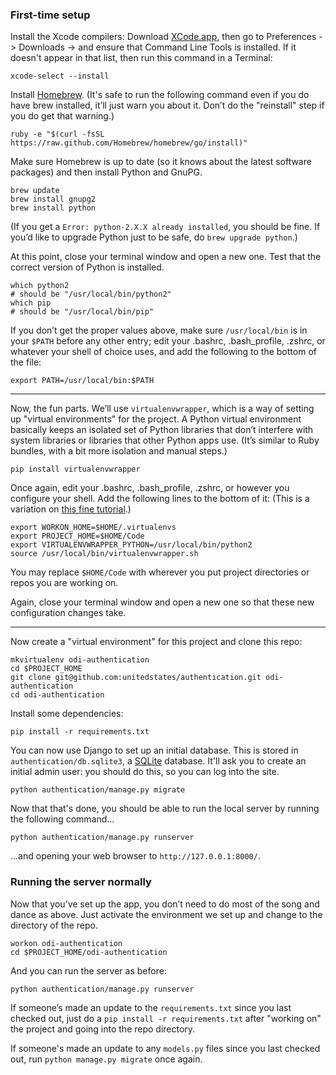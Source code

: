 ### First-time setup

Install the Xcode compilers: Download
[XCode.app](https://itunes.apple.com/us/app/xcode/id497799835), then go to
Preferences -> Downloads -> and ensure that Command Line Tools is installed.
If it doesn't appear in that list, then run this command in a Terminal:

```shell
xcode-select --install
```


Install [Homebrew](http://brew.sh/). (It's safe to run the following command
even if you do have brew installed, it’ll just warn you about it. Don’t do the
"reinstall" step if you do get that warning.)

```shell
ruby -e "$(curl -fsSL https://raw.github.com/Homebrew/homebrew/go/install)"
```

Make sure Homebrew is up to date (so it knows about the latest software
packages) and then install Python and GnuPG.

```shell
brew update
brew install gnupg2
brew install python
```

(If you get a `Error: python-2.X.X already installed`, you should be fine.
If you’d like to upgrade Python just to be safe, do `brew upgrade python`.)

At this point, close your terminal window and open a new one. Test that
the correct version of Python is installed.

```shell
which python2
# should be "/usr/local/bin/python2"
which pip
# should be "/usr/local/bin/pip"
```

If you don’t get the proper values above, make sure `/usr/local/bin`
is in your `$PATH` before any other entry; edit your .bashrc, .bash_profile,
.zshrc, or whatever your shell of choice uses, and add the following to the
bottom of the file:

```shell
export PATH=/usr/local/bin:$PATH
```

---

Now, the fun parts. We’ll use `virtualenvwrapper`, which is a way of
setting up "virtual environments" for the project. A Python virtual
environment basically keeps an isolated set of Python libraries that
don’t interfere with system libraries or libraries that other Python apps
use. (It’s similar to Ruby bundles, with a bit more isolation and manual
steps.)

```shell
pip install virtualenvwrapper
```

Once again, edit your .bashrc, .bash_profile, .zshrc, or however you configure
your shell. Add the following lines to the bottom of it: (This is a variation
on [this fine tutorial](http://www.jeffknupp.com/blog/2013/12/18/starting-a-django-16-project-the-right-way/).)

```shell
export WORKON_HOME=$HOME/.virtualenvs
export PROJECT_HOME=$HOME/Code
export VIRTUALENVWRAPPER_PYTHON=/usr/local/bin/python2
source /usr/local/bin/virtualenvwrapper.sh
```

You may replace `$HOME/Code` with wherever you put project directories or
repos you are working on.

Again, close your terminal window and open a new one so that these new
configuration changes take.

---

Now create a "virtual environment" for this project and clone this repo:

```shell
mkvirtualenv odi-authentication
cd $PROJECT_HOME
git clone git@github.com:unitedstates/authentication.git odi-authentication
cd odi-authentication
```

Install some dependencies:

```shell
pip install -r requirements.txt
```

You can now use Django to set up an initial database. This is stored in
`authentication/db.sqlite3`, a [SQLite](https://sqlite.org/) database.
It'll ask you to create an initial admin user: you should do this, so you
can log into the site.

```shell
python authentication/manage.py migrate
```

Now that that's done, you should be able to run the local server by running
the following command…

```shell
python authentication/manage.py runserver
```

…and opening your web browser to `http://127.0.0.1:8000/`.

### Running the server normally

Now that you’ve set up the app, you don’t need to do most of the song and dance
as above. Just activate the environment we set up and change to the directory
of the repo.

```shell
workon odi-authentication
cd $PROJECT_HOME/odi-authentication
```

And you can run the server as before:

```shell
python authentication/manage.py runserver
```

If someone’s made an update to the `requirements.txt` since you last checked
out, just do a `pip install -r requirements.txt` after "working on" the project
and going into the repo directory.

If someone's made an update to any `models.py` files since you last checked out,
run `python manage.py migrate` once again.

